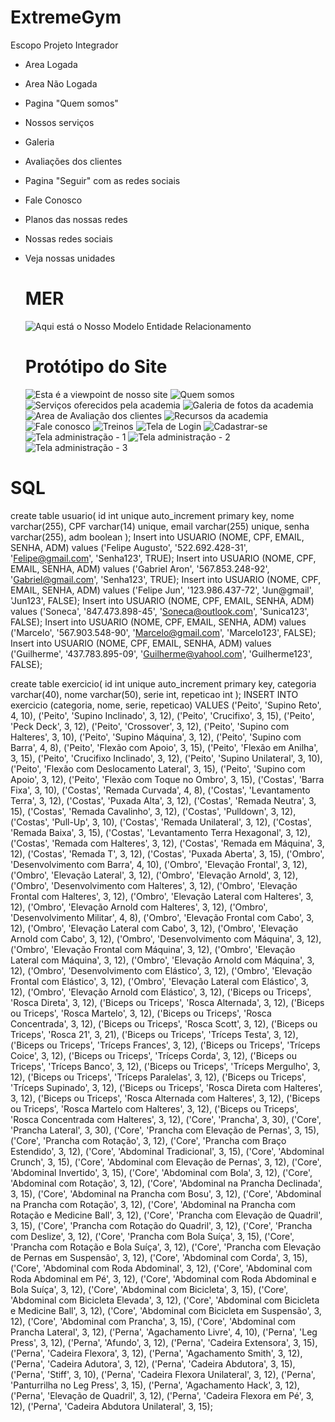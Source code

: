 # ExtremeGym

Escopo Projeto Integrador

- Area Logada
- Area Não Logada
- Pagina "Quem somos"
- Nossos serviços
- Galeria
- Avaliações dos clientes
- Pagina "Seguir" com as redes sociais
- Fale Conosco
- Planos das nossas redes
- Nossas redes sociais
- Veja nossas unidades

  # MER
  ![Aqui está o Nosso Modelo Entidade Relacionamento](ExtremeGym/Imagens/DiagramaDeUso.PNG)

  # Protótipo do Site

  ![Esta é a viewpoint de nosso site](ExtremeGym/Imagens/inicio.png)
  ![Quem somos](ExtremeGym/Imagens/QuemSomos.png)
  ![Serviços oferecidos pela academia](ExtremeGym/Imagens/Serviços.png)
  ![Galeria de fotos da academia](ExtremeGym/Imagens/Galeria.png)
  ![Area de Avaliação dos clientes](ExtremeGym/Imagens/Avaliações.png)
  ![Recursos da academia](ExtremeGym/Imagens/Recursos.png)
  ![Fale conosco](ExtremeGym/Imagens/FaleConosco.png)
  ![Treinos](ExtremeGym/Imagens/treinos.png)
  ![Tela de Login](ExtremeGym/Imagens/login.png)
  ![Cadastrar-se](ExtremeGym/Imagens/Cadastro.png)
  ![Tela administração - 1](ExtremeGym/Imagens/ADM1.png)
  ![Tela administração - 2](ExtremeGym/Imagens/Adm2.png)
  ![Tela administração - 3](ExtremeGym/Imagens/Adm3.png)
	

# SQL
create table usuario(
	id int unique auto_increment primary key,
    nome varchar(255),
    CPF varchar(14) unique,
    email varchar(255) unique,
    senha varchar(255),
    adm boolean
);
Insert into USUARIO (NOME, CPF, EMAIL, SENHA, ADM) values ('Felipe Augusto', '522.692.428-31', 'Felipe@gmail.com', 'Senha123', TRUE);
Insert into USUARIO (NOME, CPF, EMAIL, SENHA, ADM) values ('Gabriel Aron', '567.853.248-92', 'Gabriel@gmail.com', 'Senha123', TRUE);
Insert into USUARIO (NOME, CPF, EMAIL, SENHA, ADM) values ('Felipe Jun', '123.986.437-72', 'Jun@gmail', 'Jun123', FALSE);
Insert into USUARIO (NOME, CPF, EMAIL, SENHA, ADM) values ('Soneca', '847.473.898-45', 'Soneca@outlook.com', 'Sunica123', FALSE);
Insert into USUARIO (NOME, CPF, EMAIL, SENHA, ADM) values ('Marcelo', '567.903.548-90', 'Marcelo@gmail.com', 'Marcelo123', FALSE);
Insert into USUARIO (NOME, CPF, EMAIL, SENHA, ADM) values ('Guilherme', '437.783.895-09', 'Guilherme@yahool.com', 'Guilherme123', FALSE);

create table exercicio(
	id int unique auto_increment primary key,
    categoria varchar(40),
    nome varchar(50),
    serie int,
    repeticao int
);
INSERT INTO exercicio (categoria, nome, serie, repeticao)
VALUES
    ('Peito', 'Supino Reto', 4, 10),
    ('Peito', 'Supino Inclinado', 3, 12),
    ('Peito', 'Crucifixo', 3, 15),
    ('Peito', 'Peck Deck', 3, 12),
    ('Peito', 'Crossover', 3, 12),
    ('Peito', 'Supino com Halteres', 3, 10),
    ('Peito', 'Supino Máquina', 3, 12),
    ('Peito', 'Supino com Barra', 4, 8),
    ('Peito', 'Flexão com Apoio', 3, 15),
    ('Peito', 'Flexão em Anilha', 3, 15),
    ('Peito', 'Crucifixo Inclinado', 3, 12),
    ('Peito', 'Supino Unilateral', 3, 10),
    ('Peito', 'Flexão com Deslocamento Lateral', 3, 15),
    ('Peito', 'Supino com Apoio', 3, 12),
    ('Peito', 'Flexão com Toque no Ombro', 3, 15),
    ('Costas', 'Barra Fixa', 3, 10),
    ('Costas', 'Remada Curvada', 4, 8),
    ('Costas', 'Levantamento Terra', 3, 12),
    ('Costas', 'Puxada Alta', 3, 12),
    ('Costas', 'Remada Neutra', 3, 15),
    ('Costas', 'Remada Cavalinho', 3, 12),
    ('Costas', 'Pulldown', 3, 12),
    ('Costas', 'Pull-Up', 3, 10),
    ('Costas', 'Remada Unilateral', 3, 12),
    ('Costas', 'Remada Baixa', 3, 15),
    ('Costas', 'Levantamento Terra Hexagonal', 3, 12),
    ('Costas', 'Remada com Halteres', 3, 12),
    ('Costas', 'Remada em Máquina', 3, 12),
    ('Costas', 'Remada T', 3, 12),
    ('Costas', 'Puxada Aberta', 3, 15),
    ('Ombro', 'Desenvolvimento com Barra', 4, 10),
    ('Ombro', 'Elevação Frontal', 3, 12),
    ('Ombro', 'Elevação Lateral', 3, 12),
    ('Ombro', 'Elevação Arnold', 3, 12),
    ('Ombro', 'Desenvolvimento com Halteres', 3, 12),
    ('Ombro', 'Elevação Frontal com Halteres', 3, 12),
    ('Ombro', 'Elevação Lateral com Halteres', 3, 12),
    ('Ombro', 'Elevação Arnold com Halteres', 3, 12),
    ('Ombro', 'Desenvolvimento Militar', 4, 8),
    ('Ombro', 'Elevação Frontal com Cabo', 3, 12),
    ('Ombro', 'Elevação Lateral com Cabo', 3, 12),
    ('Ombro', 'Elevação Arnold com Cabo', 3, 12),
    ('Ombro', 'Desenvolvimento com Máquina', 3, 12),
    ('Ombro', 'Elevação Frontal com Máquina', 3, 12),
    ('Ombro', 'Elevação Lateral com Máquina', 3, 12),
    ('Ombro', 'Elevação Arnold com Máquina', 3, 12),
    ('Ombro', 'Desenvolvimento com Elástico', 3, 12),
    ('Ombro', 'Elevação Frontal com Elástico', 3, 12),
    ('Ombro', 'Elevação Lateral com Elástico', 3, 12),
    ('Ombro', 'Elevação Arnold com Elástico', 3, 12),
    ('Biceps ou Triceps', 'Rosca Direta', 3, 12),
	('Biceps ou Triceps', 'Rosca Alternada', 3, 12),
	('Biceps ou Triceps', 'Rosca Martelo', 3, 12),
	('Biceps ou Triceps', 'Rosca Concentrada', 3, 12),
	('Biceps ou Triceps', 'Rosca Scott', 3, 12),
	('Biceps ou Triceps', 'Rosca 21', 3, 21),
	('Biceps ou Triceps', 'Tríceps Testa', 3, 12),
	('Biceps ou Triceps', 'Tríceps Frances', 3, 12),
	('Biceps ou Triceps', 'Tríceps Coice', 3, 12),
	('Biceps ou Triceps', 'Tríceps Corda', 3, 12),
	('Biceps ou Triceps', 'Tríceps Banco', 3, 12),
	('Biceps ou Triceps', 'Tríceps Mergulho', 3, 12),
	('Biceps ou Triceps', 'Tríceps Paralelas', 3, 12),
	('Biceps ou Triceps', 'Tríceps Supinado', 3, 12),
	('Biceps ou Triceps', 'Rosca Direta com Halteres', 3, 12),
	('Biceps ou Triceps', 'Rosca Alternada com Halteres', 3, 12),
	('Biceps ou Triceps', 'Rosca Martelo com Halteres', 3, 12),
	('Biceps ou Triceps', 'Rosca Concentrada com Halteres', 3, 12),
    ('Core', 'Prancha', 3, 30),
    ('Core', 'Prancha Lateral', 3, 30),
    ('Core', 'Prancha com Elevação de Pernas', 3, 15),
    ('Core', 'Prancha com Rotação', 3, 12),
    ('Core', 'Prancha com Braço Estendido', 3, 12),
    ('Core', 'Abdominal Tradicional', 3, 15),
    ('Core', 'Abdominal Crunch', 3, 15),
    ('Core', 'Abdominal com Elevação de Pernas', 3, 12),
    ('Core', 'Abdominal Invertido', 3, 15),
    ('Core', 'Abdominal com Bola', 3, 12),
    ('Core', 'Abdominal com Rotação', 3, 12),
    ('Core', 'Abdominal na Prancha Declinada', 3, 15),
    ('Core', 'Abdominal na Prancha com Bosu', 3, 12),
    ('Core', 'Abdominal na Prancha com Rotação', 3, 12),
    ('Core', 'Abdominal na Prancha com Rotação e Medicine Ball', 3, 12),
    ('Core', 'Prancha com Elevação de Quadril', 3, 15),
    ('Core', 'Prancha com Rotação do Quadril', 3, 12),
    ('Core', 'Prancha com Deslize', 3, 12),
    ('Core', 'Prancha com Bola Suíça', 3, 15),
    ('Core', 'Prancha com Rotação e Bola Suíça', 3, 12),
    ('Core', 'Prancha com Elevação de Pernas em Suspensão', 3, 12),
    ('Core', 'Abdominal com Corda', 3, 15),
    ('Core', 'Abdominal com Roda Abdominal', 3, 12),
    ('Core', 'Abdominal com Roda Abdominal em Pé', 3, 12),
    ('Core', 'Abdominal com Roda Abdominal e Bola Suíça', 3, 12),
    ('Core', 'Abdominal com Bicicleta', 3, 15),
    ('Core', 'Abdominal com Bicicleta Elevada', 3, 12),
    ('Core', 'Abdominal com Bicicleta e Medicine Ball', 3, 12),
    ('Core', 'Abdominal com Bicicleta em Suspensão', 3, 12),
    ('Core', 'Abdominal com Prancha', 3, 15),
    ('Core', 'Abdominal com Prancha Lateral', 3, 12),
    ('Perna', 'Agachamento Livre', 4, 10),
    ('Perna', 'Leg Press', 3, 12),
    ('Perna', 'Afundo', 3, 12),
    ('Perna', 'Cadeira Extensora', 3, 15),
    ('Perna', 'Cadeira Flexora', 3, 12),
    ('Perna', 'Agachamento Smith', 3, 12),
    ('Perna', 'Cadeira Adutora', 3, 12),
    ('Perna', 'Cadeira Abdutora', 3, 15),
    ('Perna', 'Stiff', 3, 10),
    ('Perna', 'Cadeira Flexora Unilateral', 3, 12),
    ('Perna', 'Panturrilha no Leg Press', 3, 15),
    ('Perna', 'Agachamento Hack', 3, 12),
    ('Perna', 'Elevação de Quadril', 3, 12),
    ('Perna', 'Cadeira Flexora em Pé', 3, 12),
    ('Perna', 'Cadeira Abdutora Unilateral', 3, 15);
